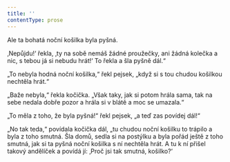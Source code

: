 ```yaml
---
title: ''
contentType: prose
---
```


<section>

Ale ta bohatá noční košilka byla pyšná.

‚Nepůjdu!‘ řekla, ‚ty na sobě nemáš žádné proužečky, ani žádná kolečka a nic, s tebou já si nebudu hrát!‘ To řekla a šla pyšně dál.“

„To nebyla hodná noční košilka,“ řekl pejsek, „když si s tou chudou košilkou nechtěla hrát.“

„Baže nebyla,“ řekla kočička. „Však taky, jak si potom hrála sama, tak na sebe nedala dobře pozor a hrála si v blátě a moc se umazala.“

„To měla z toho, že byla pyšná!“ řekl pejsek, „a teď zas povídej dál!“

„No tak teda,“ povídala kočička dál, „tu chudou noční košilku to trápilo a byla z toho smutná. Šla domů, sedla si na postýlku a byla pořád ještě z toho smutná, jak si ta pyšná noční košilka s ní nechtěla hrát. A tu k ní přišel takový andělíček a povídá jí: ‚Proč jsi tak smutná, košilko?‘

</section>
